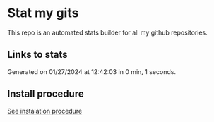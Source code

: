 # Stat my gits

This repo is an automated stats builder for all my github repositories.

## Links to stats


Generated on 01/27/2024 at 12:42:03 in 0 min, 1 seconds.

## Install procedure

[See instalation procedure](./src/install.md)
